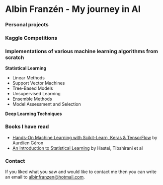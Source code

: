 # Albin Franzén - My journey in AI

### Personal projects

### Kaggle Competitions

### Implementations of various machine learning algorithms from scratch

**Statistical Learning** 
- Linear Methods
- Support Vector Machines
- Tree-Based Models
- Unsupervised Learning
- Ensemble Methods
- Model Assessment and Selection

**Deep Learning Techniques**



### Books I have read

- [Hands-On Machine Learning with Scikit-Learn, Keras & TensorFlow](https://www.oreilly.com/library/view/hands-on-machine-learning/9781492032632/) by Aurélien Géron
- [An Introduction to Statistical Learning](https://www.springer.com/gp/book/9781461471370) by Hastei, Tibshirani et al

### Contact

If you liked what you saw and would like to contact me then you can write an email to albinfranzen@hotmail.com. 

